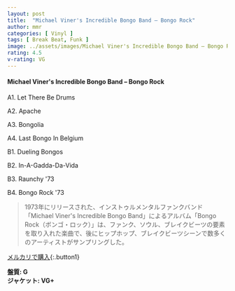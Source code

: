 ```yaml
---
layout: post
title:  "Michael Viner's Incredible Bongo Band – Bongo Rock"
author: mmr
categories: [ Vinyl ]
tags: [ Break Beat, Funk ]
image: ../assets/images/Michael Viner's Incredible Bongo Band – Bongo Rock.jpg
rating: 4.5
v-rating: VG
---
```


#### Michael Viner's Incredible Bongo Band – Bongo Rock

A1. Let There Be Drums

A2. Apache

A3. Bongolia

A4. Last Bongo In Belgium

B1. Dueling Bongos

B2. In-A-Gadda-Da-Vida

B3. Raunchy '73

B4. Bongo Rock '73

> 1973年にリリースされた、インストゥルメンタルファンクバンド「Michael Viner's Incredible Bongo Band」によるアルバム「Bongo Rock（ボンゴ・ロック）」は、ファンク、ソウル、ブレイクビーツの要素を取り入れた楽曲で、後にヒップホップ、ブレイクビーツシーンで数多くのアーティストがサンプリングした。



[メルカリで購入](https://jp.mercari.com/item/m78122334102){:.button1}

<div class="mt-4 mb-4 d-flex align-items-center">
<strong class="mr-1">盤質: G</strong>
</div>
<div class="mt-4 mb-4 d-flex align-items-center">
<strong class="mr-1">ジャケット: VG+</strong>
</div>
